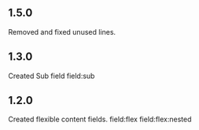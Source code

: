 ## 1.5.0
Removed and fixed unused lines.

## 1.3.0

Created Sub field
field:sub

## 1.2.0

Created flexible content fields.
field:flex
field:flex:nested